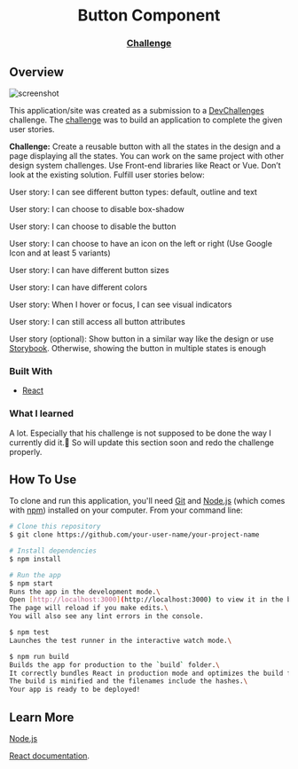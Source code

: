 <h1 align="center">Button Component</h1>

<div align="center">
  <h3>
    <a href="https://devchallenges.io/challenges/ohgVTyJCbm5OZyTB2gNY">
      Challenge
    </a>
  </h3>
</div>

<!-- OVERVIEW -->

## Overview

![screenshot](https://user-images.githubusercontent.com/16707738/92399059-5716eb00-f132-11ea-8b14-bcacdc8ec97b.png)

This application/site was created as a submission to a [DevChallenges](https://devchallenges.io/challenges) challenge. The [challenge](https://devchallenges.io/challenges/ohgVTyJCbm5OZyTB2gNY) was to build an application to complete the given user stories.

**Challenge:** Create a reusable button with all the states in the design and a page displaying all the states. You can work on the same project with other design system challenges. Use Front-end libraries like React or Vue. Don’t look at the existing solution. Fulfill user stories below:

User story: I can see different button types: default, outline and text

User story: I can choose to disable box-shadow

User story: I can choose to disable the button

User story: I can choose to have an icon on the left or right (Use Google Icon and at least 5 variants)

User story: I can have different button sizes

User story: I can have different colors

User story: When I hover or focus, I can see visual indicators

User story: I can still access all button attributes

User story (optional): Show button in a similar way like the design or use [Storybook](https://storybook.js.org/). Otherwise, showing the button in multiple states is enough

### Built With

- [React](https://reactjs.org/)

### What I learned

A lot. Especially that his challenge is not supposed to be done the way I currently did it.🤣 So will update this section soon and redo the challenge properly.

## How To Use

<!-- This is an example, please update according to your application -->

To clone and run this application, you'll need [Git](https://git-scm.com) and [Node.js](https://nodejs.org/en/download/) (which comes with [npm](http://npmjs.com)) installed on your computer. From your command line:

```bash
# Clone this repository
$ git clone https://github.com/your-user-name/your-project-name

# Install dependencies
$ npm install

# Run the app
$ npm start
Runs the app in the development mode.\
Open [http://localhost:3000](http://localhost:3000) to view it in the browser.
The page will reload if you make edits.\
You will also see any lint errors in the console.

$ npm test
Launches the test runner in the interactive watch mode.\

$ npm run build
Builds the app for production to the `build` folder.\
It correctly bundles React in production mode and optimizes the build for the best performance.
The build is minified and the filenames include the hashes.\
Your app is ready to be deployed!


```

## Learn More

[Node.js](https://nodejs.org/)

[React documentation](https://reactjs.org/).
